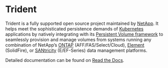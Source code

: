 # Trident

Trident is a fully supported open source project maintained by
[NetApp](https://www.netapp.com). It helps meet the sophisticated persistence
demands of [Kubernetes](https://kubernetes.io) applications by natively
integrating with its
[Persistent Volume framework](https://kubernetes.io/docs/concepts/storage/persistent-volumes/)
to seamlessly provision and manage volumes from systems running any
combination of NetApp’s
[ONTAP](https://www.netapp.com/us/products/data-management-software/ontap.aspx)
(AFF/FAS/Select/Cloud),
[Element](https://www.netapp.com/us/products/data-management-software/element-os.aspx)
(SolidFire), or
[SANtricity](https://www.netapp.com/us/products/data-management-software/santricity-os.aspx)
(E/EF-Series) data management platforms.

Detailed documentation can be found on
[Read the Docs](https://netapp-trident.readthedocs.io).
